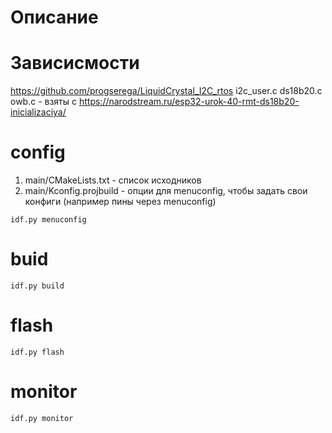 # Описание

# Зависисмости
https://github.com/progserega/LiquidCrystal_I2C_rtos
i2c_user.c ds18b20.c owb.c - взяты с https://narodstream.ru/esp32-urok-40-rmt-ds18b20-inicializaciya/


# config
1. main/CMakeLists.txt - список исходников
2. main/Kconfig.projbuild - опции для menuconfig, чтобы задать свои конфиги (например пины через menuconfig)
```
idf.py menuconfig
```
# buid
```
idf.py build
```
# flash
```
idf.py flash
```
# monitor
```
idf.py monitor
```
